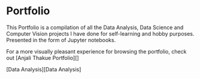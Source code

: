# Portfolio
This Portfolio is a compilation of all the Data Analysis, Data Science and Computer Vision projects I have done for self-learning and hobby purposes. Presented in the form of Jupyter notebooks.

For a more visually pleasant experience for browsing the portfolio, check out [Anjali Thakue Portfolio][]

[Data Analysis][Data Analysis]
